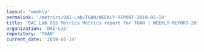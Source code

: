 ```yaml
---
layout: 'weekly'
permalink: '/metrics/DAI-Lab/TGAN/WEEKLY-REPORT-2019-05-19'
title: 'DAI Lab OSS Metrics Metrics report for TGAN | WEEKLY-REPORT-2019-05-19'
organization: 'DAI-Lab'
repository: 'TGAN'
current_date: '2019-05-19'
---
```

